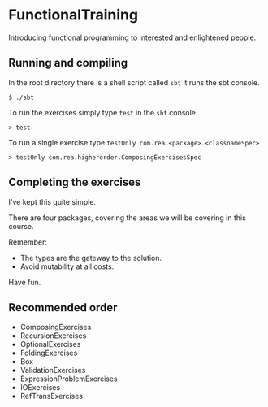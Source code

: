 FunctionalTraining
==================

Introducing functional programming to interested and enlightened people.

## Running and compiling

In the root directory there is a shell script called `sbt` it runs the sbt console.

	$ ./sbt

To run the exercises simply type `test` in the `sbt` console.

    > test

To run a single exercise type `testOnly com.rea.<package>.<classnameSpec>`

    > testOnly com.rea.higherorder.ComposingExercisesSpec

## Completing the exercises

I've kept this quite simple.

There are four packages, covering the areas we will be covering in this course.

Remember:
- The types are the gateway to the solution.
- Avoid mutability at all costs.

Have fun.

## Recommended order

- ComposingExercises
- RecursionExercises
- OptionalExercises
- FoldingExercises
- Box
- ValidationExercises
- ExpressionProblemExercises
- IOExercises
- RefTransExercises